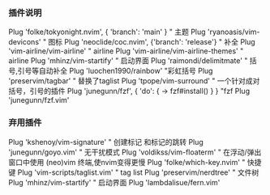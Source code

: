 ### 插件说明

Plug 'folke/tokyonight.nvim', { 'branch': 'main' }     " 主题
Plug 'ryanoasis/vim-devicons'                          " 图标
Plug 'neoclide/coc.nvim', {'branch': 'release'}        " 补全
Plug 'vim-airline/vim-airline'                         " airline
Plug 'vim-airline/vim-airline-themes'                  " airline
Plug 'mhinz/vim-startify'                              " 启动界面
Plug 'raimondi/delimitmate'                            " 括号,引号等自动补全
Plug 'luochen1990/rainbow'                             "彩虹括号
Plug 'preservim/tagbar'                                " 替换了taglist
Plug 'tpope/vim-surround'                              " 一个针对成对括号，引号的插件
Plug 'junegunn/fzf', { 'do': { -> fzf#install() } }    "fzf
Plug 'junegunn/fzf.vim'

### 弃用插件

Plug 'kshenoy/vim-signature'                           " 创建标记 和标记的跳转
Plug 'junegunn/goyo.vim'                               " 无干扰模式
Plug 'voldikss/vim-floaterm'                           " 在浮动/弹出窗口中使用 (neo)vim 终端,使nvim变得更慢
Plug 'folke/which-key.nvim'                            " 快捷键
Plug 'vim-scripts/taglist.vim'                         " tag list
Plug 'preservim/nerdtree'                              " 文件树
Plug 'mhinz/vim-startify'                              " 启动界面
Plug 'lambdalisue/fern.vim'

